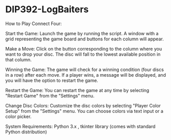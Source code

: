 # DIP392-LogBaiters
How to Play Connect Four:

Start the Game: Launch the game by running the script. A window with a grid representing the game board and buttons for each column will appear.

Make a Move: Click on the button corresponding to the column where you want to drop your disc. The disc will fall to the lowest available position in that column.

Winning the Game: The game will check for a winning condition (four discs in a row) after each move. If a player wins, a message will be displayed, and you will have the option to restart the game.

Restart the Game: You can restart the game at any time by selecting "Restart Game" from the "Settings" menu.

Change Disc Colors: Customize the disc colors by selecting "Player Color Setup" from the "Settings" menu. You can choose colors via text input or a color picker.

System Requirements: Python 3.x , tkinter library (comes with standard Python distribution)
